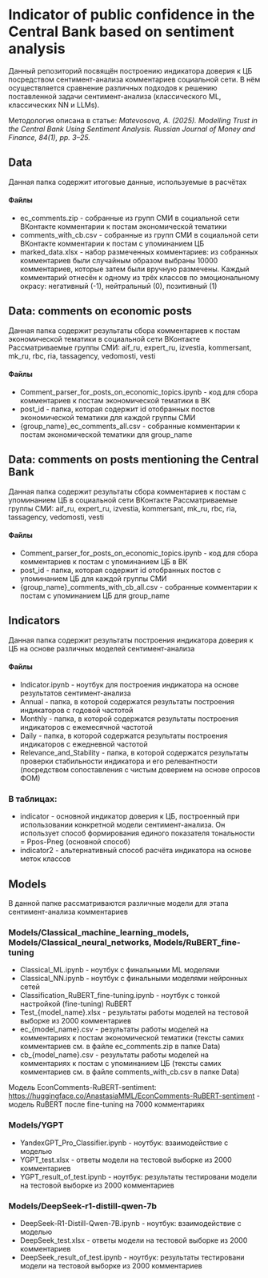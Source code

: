 # Indicator of public confidence in the Central Bank based on sentiment analysis
Данный репозиторий посвящён построению индикатора доверия к ЦБ посредством сентимент-анализа комментариев социальной сети.
В нём осуществляется сравнение различных подходов к решению поставленной задачи сентимент-анализа (классического ML, классических NN и LLMs).

Методология описана в статье: *Matevosova, A. (2025). Modelling Trust in the Central Bank Using Sentiment Analysis. Russian Journal of Money and Finance, 84(1), pp. 3–25.*


## Data
Данная папка содержит итоговые данные, используемые в расчётах
#### Файлы
- ec_comments.zip - собранные из групп СМИ в социальной сети ВКонтакте комментарии к постам экономической тематики
- comments_with_cb.csv - собранные из групп СМИ в социальной сети ВКонтакте комментарии к постам с упоминанием ЦБ
- marked_data.xlsx - набор размеченных комментариев: из собранных комментариев были случайным образом выбраны 10000 комментариев, которые затем были вручную размечены. Каждый комментарий отнесён к одному из трёх классов по эмоциональному окрасу: негативный (-1), нейтральный (0), позитивный (1)

## Data: comments on economic posts
Данная папка содержит результаты сбора комментариев к постам экономической тематики в социальной сети ВКонтакте
Рассматриваемые группы СМИ: aif_ru, expert_ru, izvestia, kommersant, mk_ru, rbc, ria, tassagency, vedomosti, vesti
#### Файлы
- Сomment_parser_for_posts_on_economic_topics.ipynb - код для сбора комментариев к постам экономической тематики в ВК
- post_id - папка, которая содержит id отобранных постов экономической тематики для каждой группы СМИ
- {group_name}_ec_comments_all.csv - собранные комментарии к постам экономической тематики для group_name

## Data: comments on posts mentioning the Central Bank
Данная папка содержит результаты сбора комментариев к постам с упоминанием ЦБ в социальной сети ВКонтакте
Рассматриваемые группы СМИ: aif_ru, expert_ru, izvestia, kommersant, mk_ru, rbc, ria, tassagency, vedomosti, vesti
#### Файлы
- Сomment_parser_for_posts_on_economic_topics.ipynb - код для сбора комментариев к постам с упоминанием ЦБ в ВК
- post_id - папка, которая содержит id отобранных постов с упоминанием ЦБ для каждой группы СМИ
- {group_name}_comments_with_cb_all.csv - собранные комментарии к постам с упоминанием ЦБ для group_name

## Indicators
Данная папка содержит результаты построения индикатора доверия к ЦБ на основе различных моделей сентимент-анализа
#### Файлы
- Indicator.ipynb - ноутбук для построения индикатора на основе результатов сентимент-анализа
- Annual - папка, в которой содержатся результаты построения индикаторов с годовой частотой
- Monthly - папка, в которой содержатся результаты построения индикаторов с ежемесячной частотой
- Daily - папка, в которой содержатся результаты построения индикаторов с ежедневной частотой
- Relevance_and_Stability - папка, в которой содержатся результаты проверки стабильности индикатора и его релевантности (посредством сопоставления с чистым доверием на основе опросов ФОМ)
### В таблицах:
- indicator - основной индикатор доверия к ЦБ, построенный при использовании конкретной модели сентимент-анализа. Он использует способ формирования единого показателя тональности = Ppos-Pneg (основной способ)
- indicator2 - альтернативный способ расчёта индикатора на основе меток классов

## Models
В данной папке рассматриваются различные модели для этапа сентимент-анализа комментариев
### Models/Сlassical_machine_learning_models, Models/Classical_neural_networks, Models/RuBERT_fine-tuning
- Classical_ML.ipynb - ноутбук с финальными ML моделями
- Classical_NN.ipynb - ноутбук с финальными моделями нейронных сетей
- Classification_RuBERT_fine-tuning.ipynb - ноутбук с тонкой настройкой (fine-tuning) RuBERT
- Test_{model_name}.xlsx - результаты работы моделей на тестовой выборке из 2000 комментариев
- ec_{model_name}.csv - результаты работы моделей на комментариях к постам экономической тематики (тексты самих комментариев см. в файле ec_comments.zip в папке Data)
- cb_{model_name}.csv - результаты работы моделей на комментариях к постам с упоминанием ЦБ (тексты самих комментариев см. в файле comments_with_cb.csv в папке Data)

Модель EconComments-RuBERT-sentiment: https://huggingface.co/AnastasiaMML/EconComments-RuBERT-sentiment - модель RuBERT после fine-tuning на 7000 комментариях

### Models/YGPT
- YandexGPT_Pro_Classifier.ipynb - ноутбук: взаимодействие с моделью
- YGPT_test.xlsx - ответы модели на тестовой выборке из 2000 комментариев
- YGPT_result_of_test.ipynb - ноутбук: результаты тестировани модели на тестовой выборке из 2000 комментариев

### Models/DeepSeek-r1-distill-qwen-7b
- DeepSeek-R1-Distill-Qwen-7B.ipynb - ноутбук: взаимодействие с моделью
- DeepSeek_test.xlsx - ответы модели на тестовой выборке из 2000 комментариев
- DeepSeek_result_of_test.ipynb - ноутбук: результаты тестировани модели на тестовой выборке из 2000 комментариев


